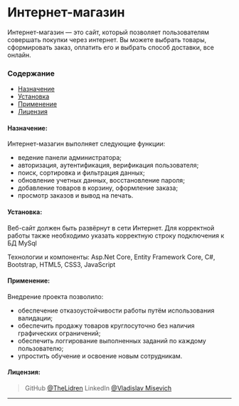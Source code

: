 # Интернет-магазин
Интернет-магазин — это сайт, который позволяет пользователям совершать покупки через интернет. Вы можете выбрать товары, сформировать заказ, оплатить его и выбрать способ доставки, все онлайн.
<!-- Gif-демо -->

### Содержание
- [Назначение](#why)
- [Установка](#install)
- [Применение](#apply)
- [Лицензия](#license)

#### Назначение:

<a name="why"></a>
Интернет-мазагин выполняет следующие функции:
-	ведение панели администратора;
-	авторизация, аутентификация, верификация пользователя;
-	поиск, сортировка и фильтрация данных;
-	обновление учетных данных, восстановление пароля;
-	добавление товаров в корзину, оформление заказа;
-	просмотр заказов и вывод на печать.

#### Установка:

<a name="install"></a>
Веб-сайт должен быть развёрнут в сети Интернет.
Для корректной работы также необходимо указать корректную строку подключения к БД MySql
<!-- тут необходимо указать скрин appsettings.json -->
Технологии и компоненты: Asp.Net Core, Entity Framework Core, C#, Bootstrap, HTML5, CSS3, JavaScript

#### Применение:

<a name="apply"></a>
Внедрение проекта позволило:
- обеспечение отказоустойчивости работы путём использования валидации;
- обеспечить продажу товаров круглосуточно без наличия графических ограничений;
- обеспечить логгирование выполненных заданий по каждому пользователю;
- упростить обучение и освоение новым сотрудникам. 

#### Лицензия:

<a name="license"></a>
> GitHub [@TheLidren](https://github.com/TheLidren)
LinkedIn [@Vladislav Misevich](https://by.linkedin.com/in/thelidren/ru)
<hr/>

